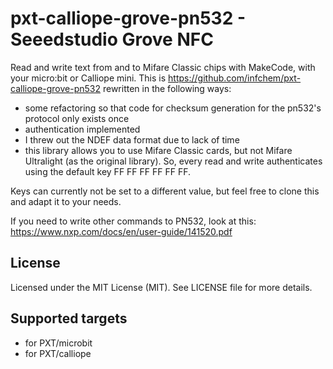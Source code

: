 # pxt-calliope-grove-pn532 - Seeedstudio Grove NFC

Read and write text from and to Mifare Classic chips with MakeCode, with your micro:bit or Calliope mini. This is https://github.com/infchem/pxt-calliope-grove-pn532 rewritten in the following ways:

* some refactoring so that code for checksum generation for the pn532's protocol only exists once
* authentication implemented
* I threw out the NDEF data format due to lack of time
* this library allows you to use Mifare Classic cards, but not Mifare Ultralight (as the original library). So, every read and write authenticates using the default key FF FF FF FF FF FF.

Keys can currently not be set to a different value, but feel free to clone this and adapt it to your needs.


If you need to write other commands to PN532, look at this: https://www.nxp.com/docs/en/user-guide/141520.pdf

## License

Licensed under the MIT License (MIT). See LICENSE file for more details.

## Supported targets

* for PXT/microbit
* for PXT/calliope
